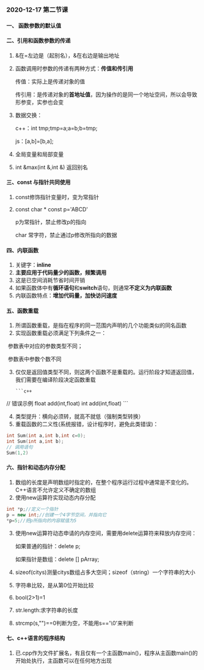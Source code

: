 ### 2020-12-17 第二节课

#### 一、 函数参数的默认值

#### 二、引用和函数参数的传递

1. &在=左边是（起别名），&在右边是输出地址

2. 函数调用时参数的传递有两种方式：**传值和传引用**

   传值：实际上是传递对象的值

   传引用：是传递对象的**首地址值**，因为操作的是同一个地址空间，所以会导致形参变，实参也会变

3. 数据交换：

   c++：int tmp;tmp=a;a=b;b=tmp;

   js：[a,b]=[b,a];

4. 全局变量和局部变量

5. int &max(int &,int &) 返回别名

#### 三、const 与指针共同使用

1. const修饰指针变量时，变为常指针

2. const char * const p='ABCD'

   p为常指针，禁止修改p的指向

   char 常字符，禁止通过p修改所指向的数据

#### 四、内联函数

1. 关键字：**inline**
2. **主要应用于代码量少的函数，频繁调用**
3. 这是已空间消耗节省时间开销
4. 如果函数体中有**循环语句**和**switch**语句，则通常**不定义为内联函数**
5. 内联函数特点：**增加代码量，加快访问速度**

#### 五、函数重载

1. 所谓函数重载，是指在程序的同一范围内声明的几个功能类似的同名函数
2. 实现函数重载必须满足下列条件之一：

​       参数表中对应的参数类型不同；

​       参数表中参数个数不同

3. 仅仅是返回值类型不同，则这两个函数不是重载的。运行阶段才知道返回值，我们需要在编译阶段决定函数重载

       ```c++
// 错误示例
float add(int,float)
int add(int,float)
       ```

4. 类型提升：横向必须转，就高不就低（强制类型转换）
5. 重载函数的二义性(系统报错，设计程序时，避免此类错误)：

```c++
int Sum(int a,int b,int c=0);
int Sum(int a,int b);
// 调用语句
Sum(1,2)
```

#### 六、指针和动态内存分配

1. 数组的长度是声明数组时指定的，在整个程序运行过程中通常是不变化的。C++语言不允许定义不确定的数组
2. 使用new运算符实现动态内存分配

```c++
int *p;//定义一个指针
p = new int;//创建一个4字节空间，并指向它
*p=5;//把p所指向的内容赋值为5
```

3. 使用new运算符动态申请的内存空间，需要用delete运算符来释放内存空间：

   如果普通的指针：delete p;

   如果指针是数组：delete [] pArray;

4. sizeof(citys)测量citys数组占多大空间；sizeof（string）一个字符串的大小
5. 字符串比较，是从第0位开始比较
6. bool(2>1)=1
7. str.length:求字符串的长度
8. strcmp(s,"")==0判断为空，不能用s=='\0'来判断

#### 七、c++语言的程序结构

1. 已.cpp作为文件扩展名，有且仅有一个主函数main()，程序从主函数main()的开始处执行，主函数可以在任何地方出现 